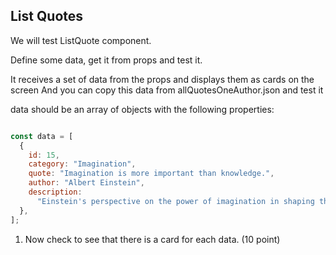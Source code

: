 ## List Quotes

We will test ListQuote component.

Define some data, get it from props and test it.

It receives a set of data from the props and displays them as cards on the screen 
And you can copy this data from allQuotesOneAuthor.json and test it

data should be an array of objects with the following properties:

```jsx

const data = [
  {
    id: 15,
    category: "Imagination",
    quote: "Imagination is more important than knowledge.",
    author: "Albert Einstein",
    description:
      "Einstein's perspective on the power of imagination in shaping the future.",
  },
];

```

1. Now check to see that there is a card for each data. (10 point)
